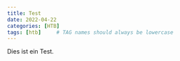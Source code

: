```yaml
---
title: Test
date: 2022-04-22
categories: [HTB]
tags: [htb]     # TAG names should always be lowercase
---
```


Dies ist ein Test.